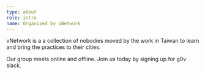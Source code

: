 ```yaml
---
type: about
role: intro
name: Organized by vNetwork
---
```


vNetwork is a a collection of nobodies moved by the work in Taiwan to learn and bring the practices to their cities. 

Our group meets online and offline. Join us today by signing up for g0v slack.

